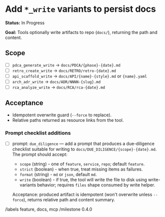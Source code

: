 # Add `*_write` variants to persist docs

**Status:** In Progress

**Goal:** Tools optionally write artifacts to repo (`docs/`), returning the path and content.

## Scope

- [ ] `pdca_generate_write` → `docs/PDCA/{phase}-{date}.md`
- [ ] `retro_create_write` → `docs/RETRO/retro-{date}.md`
- [ ] `api_scaffold_write` → `docs/API/{name}-{style}.md` or `{name}.yaml`
- [ ] `arch_adr_write` → `docs/ADR/NNNN-{slug}.md`
- [ ] `rca_analyze_write` → `docs/RCA/rca-{date}.md`

## Acceptance

- Idempotent overwrite guard (`--force` to replace).
- Relative paths returned as resource links from the tool.

### Prompt checklist additions

- [ ] prompt: `due_diligence` — add a prompt that produces a due-diligence checklist suitable for writing to `docs/DUE_DILIGENCE/{scope}-{date}.md`. The prompt should accept:
  - `scope` (string) - one of `feature`, `service`, `repo`; default `feature`.
  - `strict` (boolean) - when true, treat missing items as failures.
  - `format` (string) - `md` or `json`, default `md`.
  - `write` (boolean) - if true, the tool will write the file to disk using write-variants behavior; requires `files` shape consumed by write helper.

  Acceptance: produced artifact is idempotent (won't overwrite unless `--force`), returns relative path and content summary.

/labels feature, docs, mcp
/milestone 0.4.0
